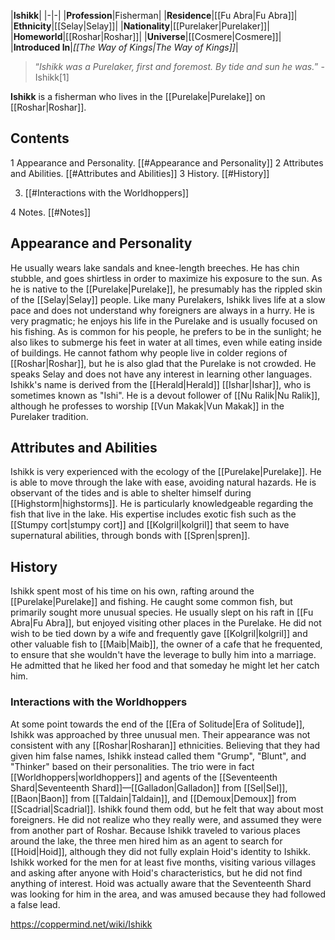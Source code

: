 |**Ishikk**|
|-|-|
|**Profession**|Fisherman|
|**Residence**|[[Fu Abra\|Fu Abra]]|
|**Ethnicity**|[[Selay\|Selay]]|
|**Nationality**|[[Purelaker\|Purelaker]]|
|**Homeworld**|[[Roshar\|Roshar]]|
|**Universe**|[[Cosmere\|Cosmere]]|
|**Introduced In**|*[[The Way of Kings\|The Way of Kings]]*|

>“*Ishikk was a Purelaker, first and foremost. By tide and sun he was.*”
\-Ishikk[1]


**Ishikk** is a fisherman who lives in the [[Purelake\|Purelake]] on [[Roshar\|Roshar]].

## Contents

1 Appearance and Personality. [[#Appearance and Personality]] 
2 Attributes and Abilities. [[#Attributes and Abilities]] 
3 History. [[#History]] 

3. [[#Interactions with the Worldhoppers]] 


4 Notes. [[#Notes]] 


## Appearance and Personality
He usually wears lake sandals and knee-length breeches. He has chin stubble, and goes shirtless in order to maximize his exposure to the sun. As he is native to the [[Purelake\|Purelake]], he presumably has the rippled skin of the [[Selay\|Selay]] people.
Like many Purelakers, Ishikk lives life at a slow pace and does not understand why foreigners are always in a hurry. He is very pragmatic; he enjoys his life in the Purelake and is usually focused on his fishing. As is common for his people, he prefers to be in the sunlight; he also likes to submerge his feet in water at all times, even while eating inside of buildings. He cannot fathom why people live in colder regions of [[Roshar\|Roshar]], but he is also glad that the Purelake is not crowded. He speaks Selay and does not have any interest in learning other languages.
Ishikk's name is derived from the [[Herald\|Herald]] [[Ishar\|Ishar]], who is sometimes known as "Ishi". He is a devout follower of [[Nu Ralik\|Nu Ralik]], although he professes to worship [[Vun Makak\|Vun Makak]] in the Purelaker tradition.

## Attributes and Abilities
Ishikk is very experienced with the ecology of the [[Purelake\|Purelake]]. He is able to move through the lake with ease, avoiding natural hazards. He is observant of the tides and is able to shelter himself during [[Highstorm\|highstorms]]. He is particularly knowledgeable regarding the fish that live in the lake. His expertise includes exotic fish such as the [[Stumpy cort\|stumpy cort]] and [[Kolgril\|kolgril]] that seem to have supernatural abilities, through bonds with [[Spren\|spren]].

## History
 
Ishikk spent most of his time on his own, rafting around the [[Purelake\|Purelake]] and fishing. He caught some common fish, but primarily sought more unusual species. He usually slept on his raft in [[Fu Abra\|Fu Abra]], but enjoyed visiting other places in the Purelake. He did not wish to be tied down by a wife and frequently gave [[Kolgril\|kolgril]] and other valuable fish to [[Maib\|Maib]], the owner of a cafe that he frequented, to ensure that she wouldn't have the leverage to bully him into a marriage. He admitted that he liked her food and that someday he might let her catch him.

### Interactions with the Worldhoppers
At some point towards the end of the [[Era of Solitude\|Era of Solitude]], Ishikk was approached by three unusual men. Their appearance was not consistent with any [[Roshar\|Rosharan]] ethnicities. Believing that they had given him false names, Ishikk instead called them "Grump", "Blunt", and "Thinker" based on their personalities. The trio were in fact [[Worldhoppers\|worldhoppers]] and agents of the [[Seventeenth Shard\|Seventeenth Shard]]—[[Galladon\|Galladon]] from [[Sel\|Sel]], [[Baon\|Baon]] from [[Taldain\|Taldain]], and [[Demoux\|Demoux]] from [[Scadrial\|Scadrial]]. Ishikk found them odd, but he felt that way about most foreigners. He did not realize who they really were, and assumed they were from another part of Roshar.
Because Ishikk traveled to various places around the lake, the three men hired him as an agent to search for [[Hoid\|Hoid]], although they did not fully explain Hoid's identity to Ishikk. Ishikk worked for the men for at least five months, visiting various villages and asking after anyone with Hoid's characteristics, but he did not find anything of interest. Hoid was actually aware that the Seventeenth Shard was looking for him in the area, and was amused because they had followed a false lead.



https://coppermind.net/wiki/Ishikk